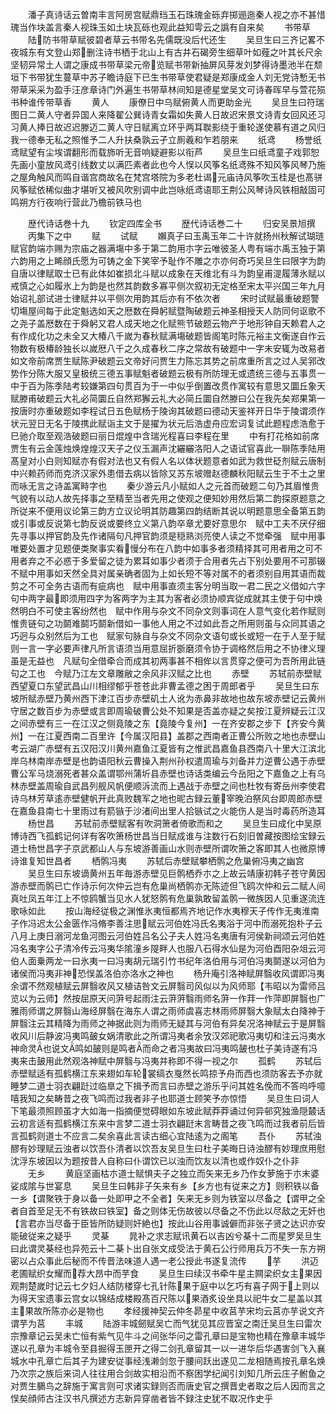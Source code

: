 <!-- { "loadSidebar": true } -->
　　潘子真诗话云曽南丰言阿房宫赋鼎珰玉石珠瑰金砾弃掷逦迤秦人视之亦不甚惜瑰当作块盖言秦人视珠玉如土块瓦砾也观此益知雩云之譌有自来矣
　　书带草
　　陆防书带草赋彼碧者草云书带名先儒既没后代还生
　　吴旦生曰三齐记畧不夜城东有文登山郑删注诗书栖于北山上有古井石碣旁生细草叶如薤之叶其长尺余坚韧异常土人谓之康成书带草梁元帝览赋书带新抽屏风芽发刘梦得诗墨池半在颓垣下书带犹生蔓草中苏子瞻诗庭下已生书带草使君疑是郑康成金人刘无党诗慙无书带草采采为盈手汪彦章诗门外遍生书带草林间知是德星堂吴文可诗春晖早与萱花殒书种谁传带草香
　　黄人
　　康僚日中乌赋俯黄人而更助金光
　　吴旦生曰符瑞图日二黄人守者异国人来降翟公巽诗青女霜如失黄人日故迟宋景文诗青女回风还习习黄人捧日故迟迟滕迈二黄人守日赋离立环乎两耳聫影绕于重轮遂使慕有道之风归我一德奉无私之照惟予二人升扶桑孰云孑立厠羲和乍若朋来
　　纸鸢
　　杨誉纸鸢赋望有尘埃谓翻形而载斾听无音响疑避影以衔芦
　　吴旦生曰纸鸢童子戏郭恕先画小童放风鸢引线数丈以满匹素者此也今人悮以风筝名纸鸢殊不知风筝风琴乃施之屋角触风而鸣自谐宫商故名在梵宫塔院为多老杜谒元庙诗风筝吹玉桂是也髙骈风筝赋依稀似曲才堪听又被风吹别调中此岂咏纸鸢语耶王荆公风琴诗风铁相敲固可鸣朔方行夜响行营此乃檐前铁马也

　　歴代诗话巻十九
　　钦定四库全书
　　歴代诗话巻二十
　　归安吴景旭撰
　　丙集下之中
　　赋
　　试赋
　　嬾真子曰玉禹玉年二十许就扬州秋解试瑚琏赋官韵端朩赐为宗庙之器满塲中多于第二韵用朩字云唯彼圣人粤有端朩禹玉独于第六韵用之上睎顔氏愿为可铸之金下笑宰予耻作不雕之朩亦何奇巧吴旦生曰限字为韵自唐以律赋取士已有此体如崔损北斗赋以成象在天维北有斗为韵皇甫湜履薄氷赋以戒慎之心如履氷上为韵是也然其韵数多寡平侧次叙初无定格至宋太平兴国三年九月始诏礼部试进士律赋并以平侧次用韵其后亦有不依次者
　　宋时试赋最重破题警切塲屋间每于此定魁选如天之厯数在舜躬赋暨陶破题云神圣相授天人防同何讴歌不之尧子盖厯数在于舜躬又君人成天地之化赋熊节破题云物产于地形钟自天赖君人之有作成化功之未全又大椿八千嵗为春秋赋满塲破题皆阁笔时陈元裕主文衡遂自作云物数有极椿龄独长以嵗厯八千之久成春秋二序之常故有破题中一字未安辄为改易者如文帝前席贾生赋陈尹破题云文帝好问贾生力陈忘其势之前席重所言之过人吴郛改势作分陈大服又皇极统三德五事赋魁者破题云极有所防理无或遗统三德与五事贯一中于百为陈季陆考较嫌第四句贯百为于一中似乎倒置改贯作寓较有意思又圜丘象天赋滕甫破题云大礼必简圜丘自然郑獬云礼大必简丘圜自然滕曰公在我先矣郑果第一按唐时亦重破题如李程试日五色赋杨于陵询其破题曰德动天鉴祥开日华于陵谓须作状元翌日无名于陵携此赋诣主文于是擢为状元后浩虚舟应宏词复试此题程虑浩愈于巳驰介取至观浩破题曰丽日焜煌中含瑞光程喜曰李程在里
　　中有打花格如前席贾生有云金莲烛焕煌煌汉天子之仪玉漏声沈纚纚洛阳人之语试官喜此一聨陈季陆用髙皇对小白则知赋亦有假对法也又有假人名以体状题意者如武为救世砭剂赋云唐制中兴赖药师而克济汉家外患借去病以皆除又苏东坡赠赵德麟秋阳赋云生于不土之里而咏无言之诗盖寓畤字也
　　秦少游云凡小赋如人之元首而破题二句乃其眉惟贵气貌有以动人故先择事之至精至当者先用之使观之便知妙用然后第二韵探原题意之所従来不便用议论第三韵方立议论明其防趣第四韵结断其说以明题意思全备第五韵或引事或反说第七韵反说或要终立义第八韵卒章尤要好意思尔　赋中工夫不厌仔细先寻事以押官韵及先作诸隔句凡押官韵须是穏熟浏亮使人读之不觉牵强　赋中用事唯要处置才见题便类聚事实看慢分布在八韵中如事多者须精择其可用者用之可不用者弃之不必惑于多爱留之徒为累耳如事少者须于合用者先占下别处要用不可那辍不赋中用事如天然全具对属亲确者固为上如长短不等对属不的者须别自用其语而裁剪之不可全务古语而有疵病也　赋中用事直须主客分明当取一君二民之义借如六字句中两字最即须用四字为客两字为主其为客者必须协顺宾従成就其主使于句中焕然明白不可使主客纷然也　赋中作用与杂文不同杂文则事词在人意气变化若作赋则惟贵链句之功鬬难鬬巧鬬新借如一事他人用之不过如此吾之所用则虽与众同其语之巧迥与众别然后为工也　赋家句脉自与杂文不同杂文语句或长或短一在于人至于赋则一言一字必要声律凡所言语须当用意屈折斵磨须令协于调格然后用之不协律义理虽是无益也　凡赋句全借牵合而成其初两事甚不相侔以言贯穿之便可为吾所用此链句之工也　今赋乃江左文章雕敝之余风非汉赋之比也
　　赤壁
　　苏轼前赤壁赋西望夏口东望武昌山川相缪郁乎苍苍此非曹孟德之困于周郎者乎
　　吴旦生曰东坡所赋赤壁乃黄州西下津江百步赤壁矶土人讹为赤鼻非故地也故东坡赤壁记云黄州守居之数百步为赤壁或言即周瑜破曹公处不知果是否盖亦疑之矣按江夏辨疑云江汉之间赤壁有三一在江汉之侧竟陵之东【竟陵今复州】一在齐安郡之步下【齐安今黄州】一在江夏西南二百里许【今属汉阳县】盖郡之西南者正曹公所败之地也赤壁山考云湖广赤壁有五汉阳汉川黄州嘉鱼江夏皆有之惟武昌嘉鱼县西南八十里大江滨北岸乌林南岸赤壁是也韵语阳秋云曹操入荆州孙权遣周瑜与刘备并力逆曹公遇于赤壁曹公军马烧溺死者甚众盖谓鄂州蒲圻县赤壁也诗话类编云今岳阳之下嘉鱼之上有乌林赤壁盖周瑜自武昌列舰风帆便顺泝流而上遇战于赤壁之间也杜牧有寄岳州李使君诗乌林芳草逺赤壁健帆开此真败魏军之地也昵古録云董宰晚泊祭风台即周郎赤壁在嘉鱼县南七十里雨过有箭镞于沙渚间出里人拾镞试之火能伤人是当时毒药所造耳
　　杨世昌
　　苏轼前赤壁赋客有吹洞箫者倚歌而和之
　　吴旦生曰成化中吴原博诗西飞孤鹤记何详有客吹箫杨世昌当日赋成谁与注数行石刻旧曽藏按图绘宝録云道士杨世昌字子京武都山人与东坡游善画山水则赤壁所谓吹箫之客即其人也微原博诗谁复知世昌者
　　栖鹘冯夷
　　苏轼后赤壁赋攀栖鹘之危巢俯冯夷之幽宫
　　吴旦生曰东坡谪黄州五年毎游赤壁见巨鹘栖乔朩之上故云靖康初韩子苍守黄因游赤壁而鹘已亡作诗示何次仲云岂有危巢尚栖鹘亦无陈迹但飞鸥次仲和云二赋人间真吐凤五年江上不惊鸥蟹当见水人犹怒鹘有危巢孰敢留盖鹘一微族因人见重遂流连歌咏如此
　　按山海经従极之渊惟氷夷恒都焉齐地记作水夷穆天子传作无夷淮南子作冯迟太公金匮作冯脩李善注思赋云河伯姓冯氏名夷浴于河中而溺死抱朴子云八月上庚日溺河龙鱼河图云河伯姓吕名公子夫人姓冯名夷唐有河侯新祠颂云河伯姓冯名夷字公子清冷传云冯夷华隂潼乡隄畔人也服八石得水仙是为河伯酉阳杂俎云河伯人面乗两龙一曰氷夷一曰冯夷胡元瑞引竹书纪年洛伯用与河伯冯夷鬬遂以河伯为诸侯而冯夷非神恐悮盖洛伯亦洛水之神也
　　杨升庵引洛神赋屏翳收风谓即冯夷余谓不然观植赋云屏翳收风又植诘咎文云屏翳司风似以为风师耶【韦昭以为雷师吕览以为云师】然按屈原天问蓱号起雨注云蓱蓱翳雨师名蓱一作荓一作萍即屏翳也广雅雨师谓之屏翳山海经屏翳在海东人谓之雨师虞喜志林雨师屏翳大象赋太白降神于屏翳注云其精降为雨师之神据此则为雨师无疑其与河伯有异矣况洛神赋云于是屏翳收风川后静波冯夷鸣皷女娲清歌此之所谓冯夷者余攷汉郊祀歌冯夷切和注云冯夷水神命灵也说文鸣如皷则是鸣者而命之者冯夷故曰冯夷鸣皷也杜子美诗遂有冯夷来击皷用此然观洛神赋中屏翳与冯夷并称即不得一视之尔
　　孤鹤
　　苏轼后赤壁赋适有孤鹤横江东来翅如车轮裳缟衣戛然长鸣掠予舟而西也须防客去予亦就睡梦二道士羽衣翩跹过临臯之下揖予而言曰赤壁之游乐乎问其姓名俛而不答呜呼噫嘻我知之矣畴昔之夜飞鸣而过我者非子也耶道士顾笑予亦惊悟
　　吴旦生曰词人下笔最须照顾虽才大如海一指摘便觉碍眼如东坡此赋莽莽诵过何异邨究独渔隠樷话云初言适有孤鹤横江东来中言梦二道士羽衣翩跹末言畴昔之夜飞鸣而过我者前后皆言孤鹤则道士不应言二矣余喜此言读古细心宜陆逺为之阁笔
　　吾仆
　　苏轼浊醪有妙理赋云浊者以饮吾仆清者以饮吾友吴旦生曰杜子美晦日诗浊醪有妙理庶用慰沈浮东坡因以为题按昔人自称曰仆谓饮已以浊而饮友以清也或作奴仆之仆非
　　无乡
　　黄庭坚画枯朩道士赋惧夫子之独立而矢来无乡乃作女萝施于朩末婆娑成隂与世宴息
　　吴旦生曰韩非子矢来有乡【乡方也有従来之方】则积铁以备一乡【谓聚铁于身以备一处即甲之不全者】矢来无乡则为铁室以尽备之【谓甲之全者自首至足无不有铁故曰铁室】备之则体无伤故彼以尽备之不伤此以尽敌之无奸也【言君亦当尽备于臣皆所防疑则奸絶也】按此山谷用事诚僻而非张子贤之达识亦安能破従来之疑乎
　　灵棊
　　晁补之求志赋讯黄石以吉凶兮棊十二而星罗吴旦生曰此谓灵棊经也异苑云十二棊卜出自张文成受法于黄石公行师用兵万不失一东方朔密以占众事此后秘而不传晋法味道人遇一老公授此书遂复流传
　　芋
　　洪迈老圃赋织女耀而荐大昂中而芋食
　　吴旦生曰续汉书牵牛星主闗梁织女主果因观荆楚嵗时记云七夕妇人结防楼穿七孔针陈果于庭中以乞巧有喜子网于上则以为得天宝遗事云宫女以锦结成楼殿髙百尺陈以果酒炙设坐具以祀牛女二星盖以其主果故所陈亦必是物也
　　孝经援神契云仲冬昴星中收莒芋宋均云莒亦芋说文齐谓芋为莒
　　丰城
　　陆游丰城劒赋吴亡而气犹见其应晋室之南迁吴旦生曰雷次宗豫章记云吴未亡恒有紫气见牛斗之间张华问之雷孔章曰是宝物也精在豫章丰城华遂以孔章为丰城令至县掘得玉匣开之得二剑孔章留其一以一进华后华遇害剑飞入襄城水中孔章亡后其子为建安従事经浅濑剑忽于腰间跃出遂见二龙相随焉按孔章名焕乃次宗之族后来词人往往用合剑故实相沿而不察困学纪闻引刘知几所云庄子鲋鱼之对贾生鵩鸟之辞施于寓言则可求诸实録则否而唐史官之撰晋史者取之后人因而言之悮矣顔师古注汉书凡撰述方志新异穿凿者皆不録注史犹不取况作史乎
